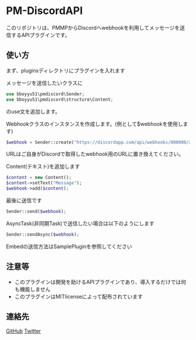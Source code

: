 # PM-DiscordAPI
このリポジトリは、PMMPからDiscordへwebhookを利用してメッセージを送信するAPIプラグインです。

## 使い方
まず、pluginsディレクトリにプラグインを入れます

メッセージを送信したいクラスに
```php
use bboyyu51\pmdiscord\Sender;
use bboyyu51\pmdiscord\structure\Content;
```
のuse文を追加します。

Webhookクラスのインスタンスを作成します。(例として$webhookを使用します)
```php
$webhook = Sender::create("https://discordapp.com/api/webhooks/000000/xxxxxx");
```
URLはご自身がDiscordで取得したwebhook用のURLに置き換えてください。

Content(テキスト)を追加します
```php
$content = new Content();
$content->setText("Message");
$webhook->add($content);
```

最後に送信です
```php
Sender::send($webhook);
```

AsyncTask(非同期Task)で送信したい場合は以下のようにします
```php
Sender::sendAsync($webhook);
```

Embedの送信方法はSamplePluginを参照してください

## 注意等
* このプラグインは開発を助けるAPIプラグインであり、導入するだけでは何も機能しません
* このプラグインはMITlicenseによって配布されています

## 連絡先
[GitHub](https://github.com/bbo51dog)
[Twitter](https://twitter.com/bbo51dog)